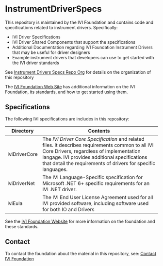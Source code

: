 # InstrumentDriverSpecs

This repository is maintained by the IVI Foundation and contains code and specifications related to instrument drivers. Specifically:

- IVI Driver Specifications
- IVI Driver Shared Components that support the specifications
- Additional Documentation regarding IVI Foundation Instrument Drivers that may be useful for driver designers
- Example instrument drivers that developers can use to get started with the IVI driver standards

See [Instrument Drivers Specs Repo Org](Documentation/InstrumentDriverSpecsRepoOrg.md) for details on the organization of this repository

The [IVI Foundation Web Site](https://www.ivifoundation.org) has additional information on the IVI Foundation, its standards, and how to get started using them.

## Specifications

The following IVI specifications are includes in this repository:

| Directory | Contents |
| --------- | -------- |
| IviDriverCore | The *IVI Driver Core Specification* and related files. It describes requirements common to all IVI Core Drivers, regardless of implementation langage. IVI provides additional specifications that detail the requirements of drivers for specific languages.|
| IviDriverNet | The IVI Language-Specific specification for Microsoft .NET 6+ specific requirements for an IVI .NET driver. |
| IviEula | The IVI End User License Agreement used for all IVI provided software, including software used for both IO and Drivers |

See the [IVI Foundation Website](https://www.ivifoundation.org) for more information on the foundation and these standards.

## Contact

To contact the foundation about the material in this repository, see: [Contact IVI Foundation](https://www.ivifoundation.org/About-the-Foundation/Contact-Us.html)
